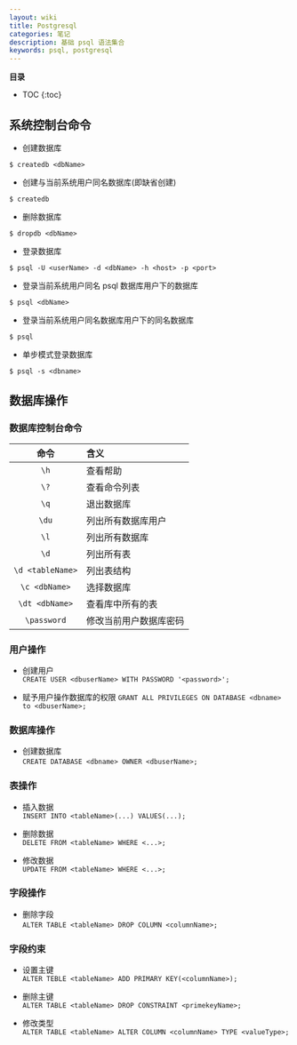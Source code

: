 ```yaml
---
layout: wiki
title: Postgresql
categories: 笔记
description: 基础 psql 语法集合
keywords: psql, postgresql
---
```




**目录**

* TOC
{:toc}

## 系统控制台命令

* 创建数据库

`$ createdb <dbName>`

* 创建与当前系统用户同名数据库(即缺省创建)

`$ createdb`

* 删除数据库

`$ dropdb <dbName>`

* 登录数据库

`$ psql -U <userName> -d <dbName> -h <host> -p <port>`

* 登录当前系统用户同名 psql 数据库用户下的数据库

`$ psql <dbName>`

* 登录当前系统用户同名数据库用户下的同名数据库

`$ psql`

* 单步模式登录数据库

`$ psql -s <dbname>`

## 数据库操作

### 数据库控制台命令

| 命令 | 含义 |
| :-: | :-- |
| `\h` | 查看帮助 |
| `\?` | 查看命令列表 |
| `\q` | 退出数据库 |
| `\du` | 列出所有数据库用户 |
| `\l` | 列出所有数据库 |
| `\d` | 列出所有表 |
| `\d <tableName>` | 列出表结构 |
| `\c <dbName>` | 选择数据库 |
| `\dt <dbName>` | 查看库中所有的表 |
| `\password` | 修改当前用户数据库密码 |

### 用户操作

* 创建用户  
`CREATE USER <dbuserName> WITH PASSWORD '<password>';`

* 赋予用户操作数据库的权限
`GRANT ALL PRIVILEGES ON DATABASE <dbname> to <dbuserName>;`

### 数据库操作

* 创建数据库  
`CREATE DATABASE <dbname> OWNER <dbuserName>;`

### 表操作

* 插入数据  
`INSERT INTO <tableName>(...) VALUES(...);`

* 删除数据  
`DELETE FROM <tableName> WHERE <...>;`

* 修改数据  
`UPDATE FROM <tableName> WHERE <...>;`

### 字段操作

* 删除字段  
`ALTER TABLE <tableName> DROP COLUMN <columnName>;`

### 字段约束

* 设置主键  
`ALTER TEBLE <tableName> ADD PRIMARY KEY(<columnName>);`

* 删除主键  
`ALTER TABLE <tableName> DROP CONSTRAINT <primekeyName>;`

* 修改类型  
`ALTER TABLE <tableName> ALTER COLUMN <columnName> TYPE <valueType>;`
